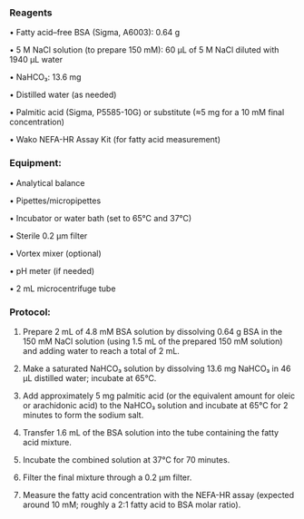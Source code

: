 ### Reagents

• Fatty acid–free BSA (Sigma, A6003): 0.64 g

• 5 M NaCl solution (to prepare 150 mM): 60 µL of 5 M NaCl diluted with 1940 µL water

• NaHCO₃: 13.6 mg

• Distilled water (as needed)

• Palmitic acid (Sigma, P5585-10G) or substitute (≈5 mg for a 10 mM final concentration)

• Wako NEFA-HR Assay Kit (for fatty acid measurement)

### Equipment:

• Analytical balance

• Pipettes/micropipettes

• Incubator or water bath (set to 65°C and 37°C)

• Sterile 0.2 µm filter

• Vortex mixer (optional)

• pH meter (if needed)

• 2 mL microcentrifuge tube

### Protocol:

1. Prepare 2 mL of 4.8 mM BSA solution by dissolving 0.64 g BSA in the 150 mM NaCl solution (using 1.5 mL of the prepared 150 mM solution) and adding water to reach a total of 2 mL.

2. Make a saturated NaHCO₃ solution by dissolving 13.6 mg NaHCO₃ in 46 µL distilled water; incubate at 65°C.

3. Add approximately 5 mg palmitic acid (or the equivalent amount for oleic or arachidonic acid) to the NaHCO₃ solution and incubate at 65°C for 2 minutes to form the sodium salt.

4. Transfer 1.6 mL of the BSA solution into the tube containing the fatty acid mixture.

5. Incubate the combined solution at 37°C for 70 minutes.

6. Filter the final mixture through a 0.2 µm filter.

7. Measure the fatty acid concentration with the NEFA-HR assay (expected around 10 mM; roughly a 2:1 fatty acid to BSA molar ratio).

